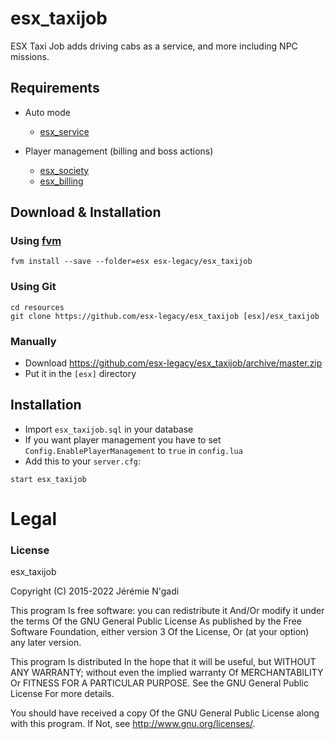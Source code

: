 # esx_taxijob

ESX Taxi Job adds driving cabs as a service, and more including NPC missions.

## Requirements

* Auto mode
  * [esx_service](https://github.com/esx-legacy/esx_service)

* Player management (billing and boss actions)
  * [esx_society](https://github.com/esx-legacy/esx_society)
  * [esx_billing](https://github.com/esx-legacy/esx_billing)

## Download & Installation

### Using [fvm](https://github.com/qlaffont/fvm-installer)
```
fvm install --save --folder=esx esx-legacy/esx_taxijob
```

### Using Git
```
cd resources
git clone https://github.com/esx-legacy/esx_taxijob [esx]/esx_taxijob
```

### Manually
- Download https://github.com/esx-legacy/esx_taxijob/archive/master.zip
- Put it in the `[esx]` directory

## Installation
- Import `esx_taxijob.sql` in your database
- If you want player management you have to set `Config.EnablePlayerManagement` to `true` in `config.lua`
- Add this to your `server.cfg`:
```
start esx_taxijob
```

# Legal
### License
esx_taxijob

Copyright (C) 2015-2022 Jérémie N'gadi

This program Is free software: you can redistribute it And/Or modify it under the terms Of the GNU General Public License As published by the Free Software Foundation, either version 3 Of the License, Or (at your option) any later version.

This program Is distributed In the hope that it will be useful, but WITHOUT ANY WARRANTY; without even the implied warranty Of MERCHANTABILITY Or FITNESS FOR A PARTICULAR PURPOSE. See the GNU General Public License For more details.

You should have received a copy Of the GNU General Public License along with this program. If Not, see http://www.gnu.org/licenses/.
